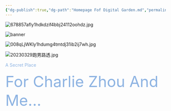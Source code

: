 ```yaml
---
{"dg-publish":true,"dg-path":"Homepage Fof Digital Garden.md","permalink":"/Homepage Fof Digital Garden/","title":"Homepage","tags":["gardenEntry"],"noteIcon":""}
---
```



![678857afly1hdkdzif4bbj24112oohdz.jpg](/img/user/Attached/Charlie/678857afly1hdkdzif4bbj24112oohdz.jpg)

![banner](/img/user/Attached/1/9/e/19e61b4b76ff9624db115f38c8c04b4757addbf7edb92eb03f2593fe2452a0c3.jpg)

![008qLjWKly1hdumg4tmtdj31ib2ij7wh.jpg](/img/user/Attached/Charlie/008qLjWKly1hdumg4tmtdj31ib2ij7wh.jpg)

![20230329跑男路透.jpg](/img/user/Attached/Charlie/20230329%E8%B7%91%E7%94%B7%E8%B7%AF%E9%80%8F.jpg)


<div class="title" style="color:#8db3e2">A Secret Place<p><font size="7" color="#8db3e2">For Charlie Zhou And Me...</font></p></div>

